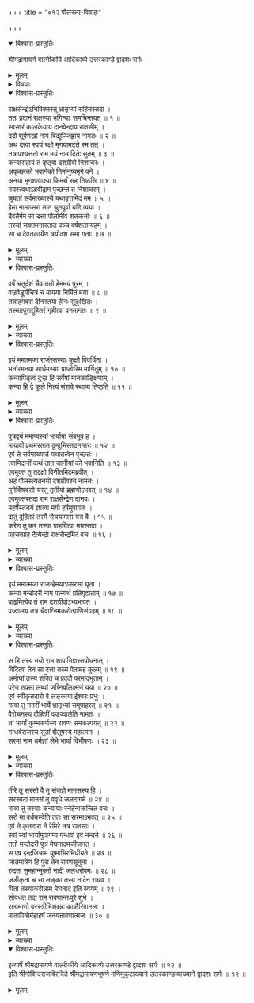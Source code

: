 +++
title = "०१२ पौलस्त्य-विवाहः"

+++

<details open><summary>विश्वास-प्रस्तुतिः</summary>

श्रीमद्रामायणे वाल्मीकीये आदिकाव्ये उत्तरकाण्डे द्वादशः सर्गः
</details>

<details><summary>मूलम्</summary>

श्रीमद्रामायणे वाल्मीकीये आदिकाव्ये उत्तरकाण्डे द्वादशः सर्गः
</details>

<details><summary>विषयाः</summary>

शूर्पणखायाः कालकेयाय विद्युज्-जिह्वाय दानानन्तरं  
मृगयार्थम् अटवीं पर्यटता दश-कण्ठेन  
तत्र मयस्यानुमत्या  
तत्-तनयाया मन्दोदर्याः परिणयः ॥ १ ॥  
तथा वैरोचन-दौहित्र्या वज्र-ज्वालायाः  
शैलूष-तनयायाः सरमायाश् च  
क्रमेण कुंभकर्ण-विभीषणाभ्याम् उद्वाहनम् ॥ २ ॥  
तथा मन्दोदर्याम् इन्द्र-जिद्-उत्पादनम् ॥ ३ ॥
</details>

<details open><summary>विश्वास-प्रस्तुतिः</summary>

राक्षसेन्द्रोऽभिषिक्तस्तु भ्रातृभ्यां सहितस्तदा ।  
ततः प्रदानं राक्षस्या भगिन्याः समचिन्तयत् ॥ १ ॥  
स्वसारं कालकेयाय दानवेन्द्राय राक्षसीम् ।  
ददौ शूर्पणखां नाम विद्युज्जिह्वाय नामतः ॥ २ ॥  
अथ दत्वा स्वयं रक्षो मृगयामटते स्म तत् ।  
तत्रापश्यत्ततो राम मयं नाम दितेः सुतम् ॥ ३ ॥  
कन्यासहायं तं दृष्ट्वा दशग्रीवो निशाचरः ।  
अपृच्छत्को भवानेको निर्मानुष्यमृगे वने ।  
अनया मृगशावाक्ष्या किमर्थं सह तिष्ठसि ॥ ४ ॥  
मयस्त्वथाऽब्रवीद्राम पृच्छन्तं तं निशाचरम् ।  
श्रूयतां सर्वमाख्यास्ये यथावृत्तमिदं मम ॥ ५ ॥  
हेमा नामाप्सरा तात श्रुतपूर्वा यदि त्वया ।  
दैवतैर्मम सा दत्ता पौलोमीव शतक्रतोः ॥ ६ ॥  
तस्यां सक्तमनास्तात पञ्च वर्षशतान्यहम् ।  
सा च दैवतकार्येण त्रयोदश समा गताः ॥ ७ ॥
</details>

<details><summary>मूलम्</summary>

राक्षसेन्द्रोऽभिषिक्तस्तु भ्रातृभ्यां सहितस्तदा ।  
ततः प्रदानं राक्षस्या भगिन्याः समचिन्तयत् ॥ १ ॥  
स्वसारं कालकेयाय दानवेन्द्राय राक्षसीम् ।  
ददौ शूर्पणखां नाम विद्युज्जिह्वाय नामतः ॥ २ ॥  
अथ दत्वा स्वयं रक्षो मृगयामटते स्म तत् ।  
तत्रापश्यत्ततो राम मयं नाम दितेः सुतम् ॥ ३ ॥  
कन्यासहायं तं दृष्ट्वा दशग्रीवो निशाचरः ।  
अपृच्छत्को भवानेको निर्मानुष्यमृगे वने ।  
अनया मृगशावाक्ष्या किमर्थं सह तिष्ठसि ॥ ४ ॥  
मयस्त्वथाऽब्रवीद्राम पृच्छन्तं तं निशाचरम् ।  
श्रूयतां सर्वमाख्यास्ये यथावृत्तमिदं मम ॥ ५ ॥  
हेमा नामाप्सरा तात श्रुतपूर्वा यदि त्वया ।  
दैवतैर्मम सा दत्ता पौलोमीव शतक्रतोः ॥ ६ ॥  
तस्यां सक्तमनास्तात पञ्च वर्षशतान्यहम् ।  
सा च दैवतकार्येण त्रयोदश समा गताः ॥ ७ ॥
</details>

<details><summary>व्याख्या</summary>

कालकेयाय कालकपुत्राय ॥ २-७ ॥
</details>

<details open><summary>विश्वास-प्रस्तुतिः</summary>

वर्षं चतुर्दशं चैव ततो हेममयं पुरम् ।  
वज्रवैडूर्यचित्रं च मायया निर्मितं मया ॥ ८ ॥  
तत्राहमवसं दीनस्तया हीनः सुदुःखितः ।  
तस्मात्पुराद्दुहितरं गृहीत्वा वनमागतः ॥ ९ ॥
</details>

<details><summary>मूलम्</summary>

वर्षं चतुर्दशं चैव ततो हेममयं पुरम् ।  
वज्रवैडूर्यचित्रं च मायया निर्मितं मया ॥ ८ ॥  
तत्राहमवसं दीनस्तया हीनः सुदुःखितः ।  
तस्मात्पुराद्दुहितरं गृहीत्वा वनमागतः ॥ ९ ॥
</details>

<details><summary>व्याख्या</summary>

वर्षं चतुर्दशमिति । चतुर्दशसंख्याविशिष्टं वर्षं च गतमित्यर्थः हेममयं पुरं हेमपुरं । मायया विचित्रनिर्माणशक्त्या ॥ ८-९ ॥
</details>

<details open><summary>विश्वास-प्रस्तुतिः</summary>

इयं ममात्मजा राजंस्तस्याः कुक्षौ विवर्धिता ।  
भर्तारमनया सार्धमस्याः प्राप्तोस्मि मार्गितुम् ॥ १० ॥  
कन्यापितृत्वं दुःखं हि सर्वेषां मानकाङ्क्षिणाम् ।  
कन्या हि द्वे कुले नित्यं संशये स्थाप्य तिष्ठति ॥ ११ ॥
</details>

<details><summary>मूलम्</summary>

इयं ममात्मजा राजंस्तस्याः कुक्षौ विवर्धिता ।  
भर्तारमनया सार्धमस्याः प्राप्तोस्मि मार्गितुम् ॥ १० ॥  
कन्यापितृत्वं दुःखं हि सर्वेषां मानकाङ्क्षिणाम् ।  
कन्या हि द्वे कुले नित्यं संशये स्थाप्य तिष्ठति ॥ ११ ॥
</details>

<details><summary>व्याख्या</summary>

तस्याः कुक्षौ । हेमाया गर्भ इत्यर्थः । अस्या भर्तारं मार्गितुं अनया प्राप्तोस्मि ॥ १०-११ ॥
</details>

<details open><summary>विश्वास-प्रस्तुतिः</summary>

पुत्रद्वयं ममाप्यस्यां भार्यायां संबभूव ह ।  
मायावी प्रथमस्तात दुन्दुभिस्तदनन्तरः ॥ १२ ॥  
एवं ते सर्वमाख्यातं यथातत्वेन पृच्छतः ।  
त्वामिदानीं कथं तात जानीयां को भवानिति ॥ १३ ॥  
एवमुक्तं तु तद्रक्षो विनीतमिदमब्रवीत् ।  
अहं पौलस्त्यतनयो दशग्रीवश्च नामतः ।  
मुनेर्विश्रवसो यस्तु तृतीयो ब्रह्मणोऽभवत् ॥ १४ ॥  
एवमुक्तस्तदा राम राक्षसेन्द्रेण दानवः ।  
महर्षेस्तनयं ज्ञात्वा मयो हर्षमुपागतः ।  
दातुं दुहितरं तस्मै रोचयामास यत्र वै ॥ १५ ॥  
करेण तु करं तस्या ग्राहयित्वा मयस्तदा ।  
प्रहसन्प्राह दैत्येन्द्रो राक्षसेन्द्रमिदं वचः ॥ १६ ॥
</details>

<details><summary>मूलम्</summary>

पुत्रद्वयं ममाप्यस्यां भार्यायां संबभूव ह ।  
मायावी प्रथमस्तात दुन्दुभिस्तदनन्तरः ॥ १२ ॥  
एवं ते सर्वमाख्यातं यथातत्वेन पृच्छतः ।  
त्वामिदानीं कथं तात जानीयां को भवानिति ॥ १३ ॥  
एवमुक्तं तु तद्रक्षो विनीतमिदमब्रवीत् ।  
अहं पौलस्त्यतनयो दशग्रीवश्च नामतः ।  
मुनेर्विश्रवसो यस्तु तृतीयो ब्रह्मणोऽभवत् ॥ १४ ॥  
एवमुक्तस्तदा राम राक्षसेन्द्रेण दानवः ।  
महर्षेस्तनयं ज्ञात्वा मयो हर्षमुपागतः ।  
दातुं दुहितरं तस्मै रोचयामास यत्र वै ॥ १५ ॥  
करेण तु करं तस्या ग्राहयित्वा मयस्तदा ।  
प्रहसन्प्राह दैत्येन्द्रो राक्षसेन्द्रमिदं वचः ॥ १६ ॥
</details>

<details><summary>व्याख्या</summary>

मायावीति । मायावी च बालिना पलायितोत्रैव प्रविष्टो नाशित इति ज्ञेयम् ॥ १२-१६ ॥
</details>

<details open><summary>विश्वास-प्रस्तुतिः</summary>

इयं ममात्मजा राजन्हेमयाऽप्सरसा घृता ।  
कन्या मन्दोदरी नाम पत्न्यर्थं प्रतिगृह्यताम् ॥ १७ ॥  
बाढमित्येव तं राम दशग्रीवोऽभ्यभाषत ।  
प्रज्वालय तत्र चैवाग्निमकरोत्पाणिसंग्रहम् ॥ १८ ॥
</details>

<details><summary>मूलम्</summary>

इयं ममात्मजा राजन्हेमयाऽप्सरसा घृता ।  
कन्या मन्दोदरी नाम पत्न्यर्थं प्रतिगृह्यताम् ॥ १७ ॥  
बाढमित्येव तं राम दशग्रीवोऽभ्यभाषत ।  
प्रज्वालय तत्र चैवाग्निमकरोत्पाणिसंग्रहम् ॥ १८ ॥
</details>

<details><summary>व्याख्या</summary>

धृतागर्भप्रसूतेत्यर्थः ॥ १७-१८ ॥
</details>

<details open><summary>विश्वास-प्रस्तुतिः</summary>

स हि तस्य मयो राम शापाभिज्ञस्तपोधनात् ।  
विदित्वा तेन सा दत्ता तस्य पैतामहं कुलम् ॥ १९ ॥  
अमोघां तस्य शक्ति च प्रददौ परमाद्भुताम् ।  
परेण तपसा लब्धां जघ्निवाँलक्ष्मणं यया ॥ २० ॥  
एवं स्वीकृतदारो वै लङ्काया ईश्वरः प्रभुः ।  
गत्वा तु नगरीं भार्ये भ्रातृभ्यां समुपाहरत् ॥ २१ ॥  
वैरोचनस्य दौहित्रीं वज्रज्वालेति नामतः ।  
तां भार्यां कुम्भकर्णस्य रावणः समकल्पयत् ॥ २२ ॥  
गन्धर्वराजस्य सुतां शैलूषस्य महात्मनः ।  
सरमां नाम धर्मज्ञां लेभे भार्यां विभीषणः ॥ २३ ॥
</details>

<details><summary>मूलम्</summary>

स हि तस्य मयो राम शापाभिज्ञस्तपोधनात् ।  
विदित्वा तेन सा दत्ता तस्य पैतामहं कुलम् ॥ १९ ॥  
अमोघां तस्य शक्ति च प्रददौ परमाद्भुताम् ।  
परेण तपसा लब्धां जघ्निवाँलक्ष्मणं यया ॥ २० ॥  
एवं स्वीकृतदारो वै लङ्काया ईश्वरः प्रभुः ।  
गत्वा तु नगरीं भार्ये भ्रातृभ्यां समुपाहरत् ॥ २१ ॥  
वैरोचनस्य दौहित्रीं वज्रज्वालेति नामतः ।  
तां भार्यां कुम्भकर्णस्य रावणः समकल्पयत् ॥ २२ ॥  
गन्धर्वराजस्य सुतां शैलूषस्य महात्मनः ।  
सरमां नाम धर्मज्ञां लेभे भार्यां विभीषणः ॥ २३ ॥
</details>

<details><summary>व्याख्या</summary>

शापाभिज्ञ इति । दारुणप्रकृतिर्भविष्यतीति श्रुतशापवृत्तान्त इति भावः । पुलस्त्यशापश्चेत्केवलं कुलमेव बह्वमन्यतेत्यर्थः ॥ १९-२३ ॥
</details>

<details open><summary>विश्वास-प्रस्तुतिः</summary>

तीरे तु सरसो वै तु संजज्ञे मानसस्य हि ।  
सरस्वदा मानसं तु ववृधे जलदागमे ॥ २४ ॥  
मात्रा तु तस्याः कन्यायाः स्नेहेनाक्रन्दितं वचः ।  
सरो मा वर्धयस्वेति ततः सा सरमाऽभवत् ॥ २५ ॥  
एवं ते कृतदारा नै रेमिरे तत्र राक्षसाः ।  
स्वां स्वां भार्यामुपागम्य गन्धर्वा इव नन्दने ॥ २६ ॥  
ततो मन्दोदरी पुत्रं मेघनादमजीजनत् ।  
स एष इन्द्रजिन्नाम युष्माभिरभिधीयते ॥ २७ ॥  
जातमात्रेण हि पुरा तेन रावणसूनुना ।  
रुदता सुमहान्मुक्तो नादी जलधरोपमः ॥ २८ ॥  
जडीकृता च सा लङ्का तस्य नादेन राघव ।  
पिता तस्याकरोन्नाम मेघनाद इति स्वयम् ॥ २९ ।  
सोवर्धत तदा राम रावणान्तःपुरे शुभे ।  
रक्ष्यमाणो वरस्त्रीभिश्छन्नः काष्ठैरिवानलः ।  
मातापित्रोर्महाहर्षं जनयन्रावणात्मजः ॥ ३० ॥
</details>

<details><summary>मूलम्</summary>

तीरे तु सरसो वै तु संजज्ञे मानसस्य हि ।  
सरस्वदा मानसं तु ववृधे जलदागमे ॥ २४ ॥  
मात्रा तु तस्याः कन्यायाः स्नेहेनाक्रन्दितं वचः ।  
सरो मा वर्धयस्वेति ततः सा सरमाऽभवत् ॥ २५ ॥  
एवं ते कृतदारा नै रेमिरे तत्र राक्षसाः ।  
स्वां स्वां भार्यामुपागम्य गन्धर्वा इव नन्दने ॥ २६ ॥  
ततो मन्दोदरी पुत्रं मेघनादमजीजनत् ।  
स एष इन्द्रजिन्नाम युष्माभिरभिधीयते ॥ २७ ॥  
जातमात्रेण हि पुरा तेन रावणसूनुना ।  
रुदता सुमहान्मुक्तो नादी जलधरोपमः ॥ २८ ॥  
जडीकृता च सा लङ्का तस्य नादेन राघव ।  
पिता तस्याकरोन्नाम मेघनाद इति स्वयम् ॥ २९ ।  
सोवर्धत तदा राम रावणान्तःपुरे शुभे ।  
रक्ष्यमाणो वरस्त्रीभिश्छन्नः काष्ठैरिवानलः ।  
मातापित्रोर्महाहर्षं जनयन्रावणात्मजः ॥ ३० ॥
</details>

<details><summary>व्याख्या</summary>

सरमाशब्द निर्वक्ति—तीरेत्यादि । सरो मा वर्धयस्वेत्युक्त्या सरमेति नामासीत् । पृषोदरादित्वात्साधुः ॥ २४-३० ॥
</details>

<details open><summary>विश्वास-प्रस्तुतिः</summary>

इत्यार्षे श्रीमद्रामायणे वाल्मीकीये आदिकाव्ये उत्तरकाण्डे द्वादशः सर्गः ॥ १२ ॥  
इति श्रीगोविन्दराजविरचिते श्रीमद्रामायणभूषणे मणिमुकुटाख्याने उत्तरकाण्डव्याख्याने द्वादशः सर्गः ॥ १२ ॥
</details>

<details><summary>मूलम्</summary>

इत्यार्षे श्रीमद्रामायणे वाल्मीकीये आदिकाव्ये उत्तरकाण्डे द्वादशः सर्गः ॥ १२ ॥  
इति श्रीगोविन्दराजविरचिते श्रीमद्रामायणभूषणे मणिमुकुटाख्याने उत्तरकाण्डव्याख्याने द्वादशः सर्गः ॥ १२ ॥
</details>

